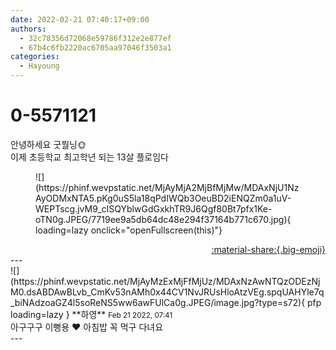 ```yaml
---
date: 2022-02-21 07:40:17+09:00
authors:
  - 32c78356d72068e59786f312e2e877ef
  - 67b4c6fb2220ac6705aa97046f3503a1
categories:
  - Hayoung
---
```


# 0-5571121

<div class="post-container" markdown="1">
<div class="content-container md-sidebar__scrollwrap" markdown="1">

안녕하세요 굿뭘닝🌞<br>이제 초등학교 최고학년 되는 13살 플로임다
<figure markdown="1">
![](https://phinf.wevpstatic.net/MjAyMjA2MjBfMjMw/MDAxNjU1NzAyODMxNTA5.pKg0uS5la18qPdIWQb3OeuBD2iENQZm0a1uV-WEPTscg.jvM9_cISQYblwGdGxkhTR9J6Qgf80Bt7pfx1Ke-oTN0g.JPEG/7719ee9a5db64dc48e294f37164b771c670.jpg){ loading=lazy onclick="openFullscreen(this)"}
</figure>


</div>
</div>

<div style="text-align: right;" markdown="1">
<a href="https://weverse.io/fromis9/fanpost/0-5571121" style="text-align: right;">:material-share:{.big-emoji}</a>
</div>
---

<div class="comments-container md-sidebar__scrollwrap" markdown="1">
<div class="comment" markdown="1">
<div class='id-container' markdown="1">
![](https://phinf.wevpstatic.net/MjAyMzExMjFfMjUz/MDAxNzAwNTQzODEzNjM0.dsABDAwBLvb_CmKv53nAMh0x44CV1NvJRUsHloAtzVEg.spqUAHYle7q_biNAdzoaGZ4l5soReNS5ww6awFUlCa0g.JPEG/image.jpg?type=s72){ pfp loading=lazy }
**<span class="artist">하영</span>** <small>Feb 21 2022, 07:41</small><br>
</div>
<div class='comment-body' markdown="1">
아구구구 이뻥용 ♥️ 아침밥 꼭 먹구 다녀요
</div>
</div>
</div>
---

